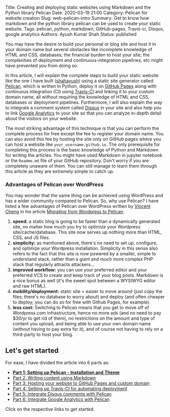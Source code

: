 Title: Creating and deploying static websites using Markdown and the Python library Pelican
Date: 2020-03-19 21:00
Category: Pelican for website creation
Slug: web-pelican-intro
Summary: Get to know how markdown and the python library pelican can be used to create your static website.
Tags: pelican, python, markdown, GitHub-pages, Travis-ci, Disqus, google analytics
Authors: Ayush Kumar Shah
Status: published

You may have the desire to build your personal or blog site and host it in your domain name but several obstacles like
incomplete knowledge of HTML and CSS, databases; the financial burden to host your site; the complexities of deployment and
continuous-integration pipelines, etc might have prevented you from doing so.

In this article, I will explain the complete steps to build your static website like the one I have built ([shahayush](https://shahayush.com)) using a static site generator
called [Pelican](https://docs.getpelican.com/en/stable/index.html), which is written in Python, deploy it on [GitHub
Pages](https://pages.github.com/) along with continuous integration (CI) using [Travis-CI](https://travis-ci.org/) and
linking it to your custom domain name, all without requiring the knowledge of HTML and CSS, databases or deployment
pipelines. Furthermore, I will also explain the way to integrate a comment system called [Disqus](https://disqus.com/)
in your site and also help you to link [Google Analytics](https://analytics.google.com/analytics/web/) to your site so
that you can analyze in-depth detail about the visitors on your website.

The most striking advantage of this technique is that you can perform the complete process for free except the fee to
register your domain name. You can also avoid this fee by hosting the site only on GitHub pages where you can host a
website like `your_username.github.io`. The only prerequisite for completing this process is the basic knowledge of
Python and Markdown for writing the articles. You might have used Markdown in jupyter notebook or the `Readme.md`
file of your GitHub repository. Don't worry if you are completely unaware of them. You can still manage to learn them
through this article as they are extremely simple to catch up.

### Advantages of Pelican over WordPress

You may wonder that the same thing can be achieved using WordPress and has a wider community compared to Pelican. So,
why use Pelican? I have listed a few advantages of Pelican over WordPress written by [Vincent Cheng](http://www.vcheng.org/) in his article [Migrating from
Wordpress to
Pelican](http://www.vcheng.org/2014/02/22/migrating-from-wordpress-to-pelican/?fbclid=IwAR0dlc-OGv6B0fQ7rGSP5lHY3Ei0oNT6k9WwvX-_TB2yU_dC51uj1Y9gWkI).

1. **speed:** a static blog is going to be faster than a dynamically generated site, no matter how much you try to optimize your Wordpress site/cache/database. This site now serves up nothing more than HTML, CSS, and JS files.
2. **simplicity:** as mentioned above, there's no need to set up, configure, and optimize your Wordpress installation.
   Simplicity in this sense also refers to the fact that this site is now powered by a smaller, simple to understand
   stack, rather than a giant and much more complex PHP stack that regularly attracts attackers...
3. **improved workflow:** you can use your preferred editor and your preferred VCS to create and keep track of your blog posts. Markdown is a nice bonus as well (it's the sweet spot between a WYSIWYG editor and raw HTML).
4. **mobility/deployment:** static site = easier to move around (just copy the files; there's no database to worry
   about) and deploy (and often cheaper to deploy; you can do so for free with Github Pages, for example).
5. **less cost:** Switching to Pelican means that you get to move off of Wordpress.com infrastructure, hence no more ads (and no need
to pay $30/yr to get rid of them), no restrictions on the amount and type of content you upload, and being able to use your
own domain name (without having to pay extra for it), and of course not having to rely on a third-party to host your blog.

## Let's get started

For ease, I have divided the article into 6 parts as:

- [**Part 1: Setting up Pelican - Installation and Theme**](https://shahayush.com/2020/03/web-pelican-pt1-setup)
- [Part 2: Writing content using Markdown](https://shahayush.com/2020/03/web-pelican-pt2-markdown)
- [Part 3: Hosting your website to GitHub Pages and custom domain](https://shahayush.com/2020/03/web-pelican-pt3-hosting)
- [Part 4: Setting up Travis-CI for automating deployment](https://shahayush.com/2020/05/web-pelican-pt4-travisci)
- [Part 5: Integrate Disqus comments with Pelican](https://shahayush.com/2020/05/web-pelican-pt5-disqus)
- [Part 6: Integrate Google Analytics with Pelican](https://shahayush.com/2020/05/web-pelican-pt6-analytics)

Click on the respective links to get started.
